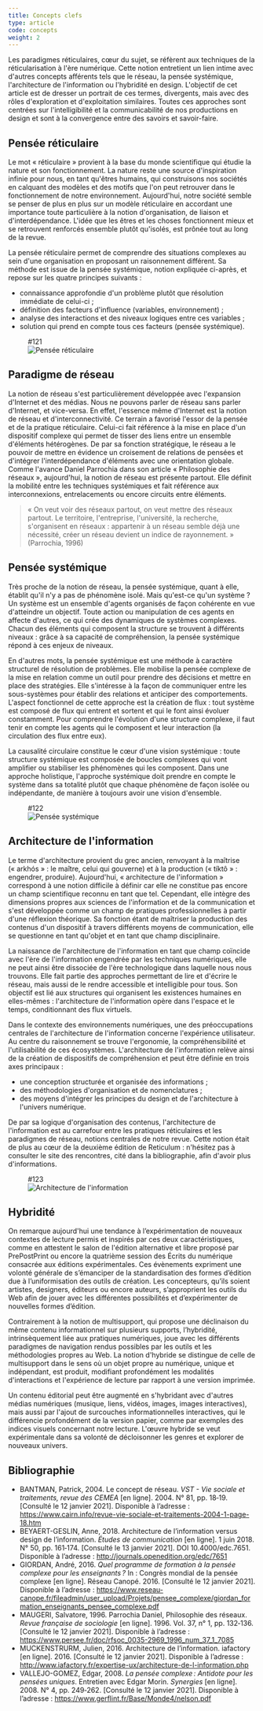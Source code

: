 ```yaml
---
title: Concepts clefs
type: article
code: concepts
weight: 2
---
```


Les paradigmes réticulaires, cœur du sujet, se réfèrent aux techniques de la réticularisation à l'ère numérique. Cette notion entretient un lien intime avec d'autres concepts afférents tels que le réseau, la pensée systémique, l'architecture de l'information ou l'hybridité en design. L'objectif de cet article est de dresser un portrait de ces termes, divergents, mais avec des rôles d'exploration et d'exploitation similaires. Toutes ces approches sont centrées sur l'intelligibilité et la communicabilité de nos productions en design et sont à la convergence entre des savoirs et savoir-faire.

## Pensée réticulaire

Le mot « réticulaire » provient à la base du monde scientifique qui étudie la nature et son fonctionnement. La nature reste une source d'inspiration infinie pour nous, en tant qu'êtres humains, qui construisons nos sociétés en calquant des modèles et des motifs que l'on peut retrouver dans le fonctionnement de notre environnement. Aujourd'hui, notre société semble se penser de plus en plus sur un modèle réticulaire en accordant une importance toute particulière à la notion d'organisation, de liaison et d'interdépendance. L'idée que les êtres et les choses fonctionnent mieux et se retrouvent renforcés ensemble plutôt qu'isolés, est prônée tout au long de la revue.

La pensée réticulaire permet de comprendre des situations complexes au sein d'une organisation en proposant un raisonnement différent. Sa méthode est issue de la pensée systémique, notion expliquée ci-après, et repose sur les quatre principes suivants :

- connaissance approfondie d'un problème plutôt que résolution immédiate de celui-ci ;
- définition des facteurs d'influence (variables, environnement) ;
- analyse des interactions et des niveaux logiques entre ces variables ;
- solution qui prend en compte tous ces facteurs (pensée systémique).

<figure class="hidden-on-print" id="121">
<figcaption>#121</figcaption>
<img alt="Pensée réticulaire" src="/img/121.svg" />
</figure>

## Paradigme de réseau

La notion de réseau s'est particulièrement développée avec l'expansion d'Internet et des médias. Nous ne pouvons parler de réseau sans parler d'Internet, et vice-versa. En effet, l'essence même d'Internet est la notion de réseau et d'interconnectivité. Ce terrain a favorisé l'essor de la pensée et de la pratique réticulaire. Celui-ci fait référence à la mise en place d'un dispositif complexe qui permet de tisser des liens entre un ensemble d'éléments hétérogènes. De par sa fonction stratégique, le réseau a le pouvoir de mettre en évidence un croisement de relations de pensées et d'intégrer l'interdépendance d'éléments avec une orientation globale. Comme l'avance Daniel Parrochia dans son article « Philosophie des réseaux », aujourd'hui, la notion de réseau est présente partout. Elle définit la mobilité entre les techniques systémiques et fait référence aux interconnexions, entrelacements ou encore circuits entre éléments.

> « On veut voir des réseaux partout, on veut mettre des réseaux partout. Le territoire, l'entreprise, l'université, la recherche, s'organisent en réseaux : appartenir à un réseau semble déjà une nécessité, créer un réseau devient un indice de rayonnement. » (Parrochia, 1996)

## Pensée systémique

Très proche de la notion de réseau, la pensée systémique, quant à elle, établit qu'il n'y a pas de phénomène isolé. Mais qu'est-ce qu'un système ? Un système est un ensemble d'agents organisés de façon cohérente en vue d'atteindre un objectif. Toute action ou manipulation de ces agents en affecte d'autres, ce qui crée des dynamiques de systèmes complexes. Chacun des éléments qui composent la structure se trouvent à différents niveaux : grâce à sa capacité de compréhension, la pensée systémique répond à ces enjeux de niveaux.

En d'autres mots, la pensée systémique est une méthode à caractère structurel de résolution de problèmes. Elle mobilise la pensée complexe de la mise en relation comme un outil pour prendre des décisions et mettre en place des stratégies. Elle s'intéresse à la façon de communiquer entre les sous-systèmes pour établir des relations et anticiper des comportements. L'aspect fonctionnel de cette approche est la création de flux : tout système est composé de flux qui entrent et sortent et qui le font ainsi évoluer constamment. Pour comprendre l'évolution d'une structure complexe, il faut tenir en compte les agents qui le composent et leur interaction (la circulation des flux entre eux).

La causalité circulaire constitue le cœur d'une vision systémique : toute structure systémique est composée de boucles complexes qui vont amplifier ou stabiliser les phénomènes qui les composent. Dans une approche holistique, l'approche systémique doit prendre en compte le système dans sa totalité plutôt que chaque phénomène de façon isolée ou indépendante, de manière à toujours avoir une vision d'ensemble.

<figure class="hidden-on-print" id="122">
<figcaption>#122</figcaption>
<img alt="Pensée systémique" src="/img/122.svg" />
</figure>

## Architecture de l'information

Le terme d'architecture provient du grec ancien, renvoyant à la maîtrise (« arkhós » : le maître, celui qui gouverne) et à la production (« tíktô » : engendrer, produire). Aujourd'hui, « architecture de l'information » correspond à une notion difficile à définir car elle ne constitue pas encore un champ scientifique reconnu en tant que tel. Cependant, elle intègre des dimensions propres aux sciences de l'information et de la communication et s'est développée comme un champ de pratiques professionnelles à partir d'une réflexion théorique. Sa fonction étant de maîtriser la production des contenus d'un dispositif à travers différents moyens de communication, elle se questionne en tant qu'objet et en tant que champ disciplinaire.

La naissance de l'architecture de l'information en tant que champ coïncide avec l'ère de l'information engendrée par les techniques numériques, elle ne peut ainsi être dissociée de l'ère technologique dans laquelle nous nous trouvons. Elle fait partie des approches permettant de lire et d'écrire le réseau, mais aussi de le rendre accessible et intelligible pour tous. Son objectif est lié aux structures qui organisent les existences humaines en elles-mêmes : l'architecture de l'information opère dans l'espace et le temps, conditionnant des flux virtuels.

Dans le contexte des environnements numériques, une des préoccupations centrales de l'architecture de l'information concerne l'expérience utilisateur. Au centre du raisonnement se trouve l'ergonomie, la compréhensibilité et l'utilisabilité de ces écosystèmes. L'architecture de l'information relève ainsi de la création de dispositifs de compréhension et peut être définie en trois axes principaux :

- une conception structurée et organisée des informations ;
- des méthodologies d'organisation et de nomenclatures ;
- des moyens d'intégrer les principes du design et de l'architecture à l'univers numérique.

De par sa logique d'organisation des contenus, l'architecture de l'information est au carrefour entre les pratiques réticulaires et les paradigmes de réseau, notions centrales de notre revue. Cette notion était de plus au cœur de la deuxième édition de Reticulum : n'hésitez pas à consulter le site des rencontres, cité dans la bibliographie, afin d'avoir plus d'informations.

<figure class="hidden-on-print" id="123">
<figcaption>#123</figcaption>
<img alt="Architecture de l'information" src="/img/123.svg" />
</figure>

## Hybridité

On remarque aujourd'hui une tendance à l’expérimentation de nouveaux contextes de lecture permis et inspirés par ces deux caractéristiques, comme en attestent le salon de l'édition alternative et libre proposé par PrePostPrint ou encore la quatrième session des Écrits du numérique consacrée aux éditions expérimentales. Ces évènements expriment une volonté générale de s’émanciper de la standardisation des formes d’édition due à l’uniformisation des outils de création. Les concepteurs, qu’ils soient artistes, designers, éditeurs ou encore auteurs, s’approprient les outils du Web afin de jouer avec les différentes possibilités et d’expérimenter de nouvelles formes d’édition.

Contrairement à la notion de multisupport, qui propose une déclinaison du même contenu informationnel sur plusieurs supports, l’hybridité, intrinsèquement liée aux pratiques numériques, joue avec les différents paradigmes de navigation rendus possibles par les outils et les méthodologies propres au Web. La notion d'hybride se distingue de celle de multisupport dans le sens où un objet propre au numérique, unique et indépendant, est produit, modifiant profondément les modalités d'interactions et l'expérience de lecture par rapport à une version imprimée.

Un contenu éditorial peut être augmenté en s'hybridant avec d'autres médias numériques (musique, liens, vidéos, images, images interactives), mais aussi par l'ajout de surcouches informationnelles interactives, qui le différencie profondément de la version papier, comme par exemples des indices visuels concernant notre lecture. L'œuvre hybride se veut expérimentale dans sa volonté de décloisonner les genres et explorer de nouveaux univers.

## Bibliographie

- BANTMAN, Patrick, 2004. Le concept de réseau. *VST - Vie sociale et traitements, revue des CEMEA* [en ligne]. 2004. N° 81, pp. 18‑19. [Consulté le 12 janvier 2021]. Disponible à l’adresse : https://www.cairn.info/revue-vie-sociale-et-traitements-2004-1-page-18.htm
- BEYAERT-GESLIN, Anne, 2018. Architecture de l’information versus design de l’information. *Études de communication* [en ligne]. 1 juin 2018. N° 50, pp. 161‑174. [Consulté le 13 janvier 2021]. DOI 10.4000/edc.7651. Disponible à l’adresse : http://journals.openedition.org/edc/7651
- GIORDAN, André, 2016. *Quel programme de formation à la pensée complexe pour les enseignants ?* In : Congrès mondial de la pensée complexe [en ligne]. Réseau Canopé. 2016. [Consulté le 12 janvier 2021]. Disponible à l’adresse : https://www.reseau-canope.fr/fileadmin/user_upload/Projets/pensee_complexe/giordan_formation_enseignants_pensee_complexe.pdf
- MAUGERI, Salvatore, 1996. Parrochia Daniel, Philosophie des réseaux. *Revue française de sociologie* [en ligne]. 1996. Vol. 37, n° 1, pp. 132‑136. [Consulté le 12 janvier 2021]. Disponible à l’adresse : https://www.persee.fr/doc/rfsoc_0035-2969_1996_num_37_1_7085
- MUCKENSTRURM, Julien, 2016. Architecture de l’information. iafactory [en ligne]. 2016. [Consulté le 12 janvier 2021]. Disponible à l’adresse : http://www.iafactory.fr/expertise-ux/architecture-de-l-information.php
- VALLEJO-GOMEZ, Edgar, 2008. *La pensée complexe : Antidote pour les pensées uniques*. Entretien avec Edgar Morin. *Synergies* [en ligne]. 2008. N° 4, pp. 249‑262. [Consulté le 12 janvier 2021]. Disponible à l’adresse : https://www.gerflint.fr/Base/Monde4/nelson.pdf

